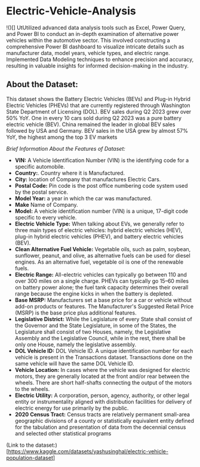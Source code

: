 # Electric-Vehicle-Analysis
!()[]
UtUtilized advanced data analysis tools such as Excel, Power Query, and Power BI to conduct an in-depth examination of alternative power vehicles within the automotive sector. This involved constructing a comprehensive Power BI dashboard to visualize intricate details such as manufacturer data, model years, vehicle types, and electric range. Implemented Data Modeling techniques to enhance precision and accuracy, resulting in valuable insights for informed decision-making in the industry.

## About the Dataset:
This dataset shows the Battery Electric Vehicles (BEVs) and Plug-in Hybrid Electric Vehicles (PHEVs) that are currently registered through Washington State Department of Licensing (DOL). BEV sales during Q2 2023 grew over 50% YoY. One in every 10 cars sold during Q2 2023 was a pure battery electric vehicle (BEV). China remained the leader in global BEV sales followed by USA and Germany. BEV sales in the USA grew by almost 57% YoY, the highest among the top 3 EV markets

*Brief Information About the Features of Dataset:*

- **VIN:** A Vehicle Identification Number (VIN) is the identifying code for a specific automobile.
- **Country:**. Country where it is Manufactured.
- **City:** location of Company that manufactures Electric Cars.
- **Postal Code:** Pin code is the post office numbering code system used by the postal service.
- **Model Year:** a year in which the car was manufactured.
- **Make** Name of Company.
- **Model:** A vehicle identification number (VIN) is a unique, 17-digit code specific to every vehicle.
- **Electric Vehicle Type:** When talking about EVs, we generally refer to three main types of electric vehicles: hybrid electric vehicles (HEV), plug-in hybrid electric vehicles (PHEV), and battery electric vehicles (BEV).
- **Clean Alternative Fuel Vehicle:** Vegetable oils, such as palm, soybean, sunflower, peanut, and olive, as alternative fuels can be used for diesel engines. As an alternative fuel, vegetable oil is one of the renewable fuels.
- **Electric Range:** All-electric vehicles can typically go between 110 and over 300 miles on a single charge. PHEVs can typically go 15–60 miles on battery power alone; the fuel tank capacity determines their overall range because the engine kicks in when the battery is depleted.
- **Base MSRP:** Manufacturers set a base price for a car or vehicle without add-on products or features. The Manufacturer's Suggested Retail Price (MSRP) is the base price plus additional features.
- **Legislative District:** While the Legislature of every State shall consist of the Governor and the State Legislature, in some of the States, the Legislature shall consist of two Houses, namely, the Legislative Assembly and the Legislative Council, while in the rest, there shall be only one House, namely the legislative assembly.
- **DOL Vehicle ID:** DOL Vehicle ID. A unique identification number for each vehicle is present in the Transactions dataset. Transactions done on the same vehicle will have the same DOL Vehicle ID.
- **Vehicle Location:** In cases where the vehicle was designed for electric motors, they are generally located at the front and/or rear between the wheels. There are short half-shafts connecting the output of the motors to the wheels.
- **Electric Utility:** A corporation, person, agency, authority, or other legal entity or instrumentality aligned with distribution facilities for delivery of electric energy for use primarily by the public.
- **2020 Census Tract:** Census tracts are relatively permanent small-area geographic divisions of a county or statistically equivalent entity defined for the tabulation and presentation of data from the decennial census and selected other statistical programs

(Link to the dataset:)[https://www.kaggle.com/datasets/yashusinghal/electric-vehicle-population-dataset]


